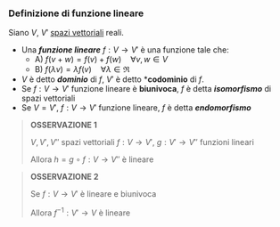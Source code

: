 ### Definizione di funzione lineare
Siano $V$, $V'$ [spazi vettoriali](Spazio%20vettoriale) reali.

- Una ***funzione lineare*** $f:V\to V'$ è una funzione tale che:
	- A) $f(v+w)=f(v)+f(w)\quad\forall v,w\in V$ 
	- B) $f(\lambda v)=\lambda f(v)\quad\forall\lambda\in\Re$
- $V$ è detto ***dominio*** di $f$, $V'$ è detto ***codominio** di $f$.
- Se $f:V\to V'$ funzione lineare è **biunivoca**, $f$ è detta ***isomorfismo*** di spazi vettoriali
- Se $V=V'$, $f:V\to V'$ funzione lineare, $f$ è detta ***endomorfismo***

>**OSSERVAZIONE 1**
>
>$V,V',V''$ spazi vettoriali
>$f:V\to V'$, $g:V'\to V''$ funzioni lineari
>
>Allora $h=g\circ f:V\to V''$ è lineare

>**OSSERVAZIONE 2**
>
>Se $f:V\to V'$ è lineare e biunivoca
>
>Allora $f^{-1}:V'\to V$ è lineare